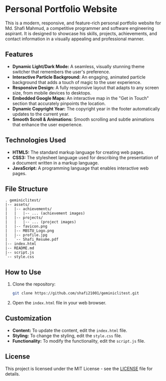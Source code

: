# Personal Portfolio Website

This is a modern, responsive, and feature-rich personal portfolio website for Md. Shafi Mahmud, a competitive programmer and software engineering aspirant. It is designed to showcase his skills, projects, achievements, and contact information in a visually appealing and professional manner.

## Features

- **Dynamic Light/Dark Mode:** A seamless, visually stunning theme switcher that remembers the user's preference.
- **Interactive Particle Background:** An engaging, animated particle background that adds a touch of magic to the user experience.
- **Responsive Design:** A fully responsive layout that adapts to any screen size, from mobile devices to desktops.
- **Embedded Google Maps:** An interactive map in the "Get in Touch" section that accurately pinpoints the location.
- **Dynamic Copyright Year:** The copyright year in the footer automatically updates to the current year.
- **Smooth Scroll & Animations:** Smooth scrolling and subtle animations that enhance the user experience.

## Technologies Used

- **HTML5:** The standard markup language for creating web pages.
- **CSS3:** The stylesheet language used for describing the presentation of a document written in a markup language.
- **JavaScript:** A programming language that enables interactive web pages.

## File Structure

```
. geminiclitest/
|-- assets/
|   |-- achievements/
|   |   |-- ... (achievement images)
|   |-- projects/
|   |   |-- ... (project images)
|   |-- favicon.png
|   |-- MBSTU_Logo.png
|   |-- profile.jpg
|   `-- Shafi_Resume.pdf
|-- index.html
|-- README.md
|-- script.js
`-- style.css
```

## How to Use

1. Clone the repository:
   ```bash
   git clone https://github.com/shafi21001/geminiclitest.git
   ```
2. Open the `index.html` file in your web browser.

## Customization

- **Content:** To update the content, edit the `index.html` file.
- **Styling:** To change the styling, edit the `style.css` file.
- **Functionality:** To modify the functionality, edit the `script.js` file.

## License

This project is licensed under the MIT License - see the [LICENSE](LICENSE) file for details.
